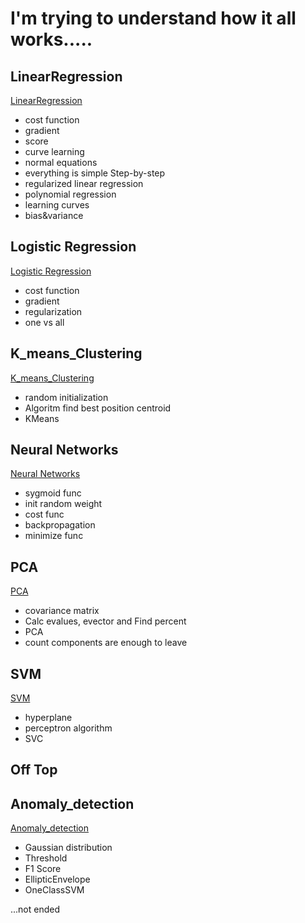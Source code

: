 # I'm trying to understand how it all works.....

## LinearRegression
[LinearRegression](https://nbviewer.jupyter.org/github/beifa/ML-models/blob/master/Linear_regression.ipynb)
- cost function
- gradient
- score
- curve learning 
- normal equations
- everything is simple Step-by-step
- regularized linear regression
- polynomial regression
- learning curves
- bias&variance

## Logistic Regression
[Logistic Regression](https://nbviewer.jupyter.org/github/beifa/ML-models/blob/master/Logistic_Regression.ipynb)
- cost function
- gradient
- regularization
- one vs all

## K_means_Clustering
[K_means_Clustering](https://nbviewer.jupyter.org/github/beifa/ML-models/blob/master/K_means_Clustering.ipynb)
- random initialization
- Algoritm find best position centroid
- KMeans

## Neural Networks
[Neural Networks](https://nbviewer.jupyter.org/github/beifa/ML-models/blob/master/Neural_Networks.ipynb)
- sygmoid func
- init random weight
- cost func
- backpropagation
- minimize func

## PCA
[PCA](https://nbviewer.jupyter.org/github/beifa/ML-models/blob/master/PCA%26Numpy%26Sklearn.ipynb)
- covariance matrix
- Calc evalues, evector and Find percent
- PCA
- count components are enough to leave

## SVM
[SVM](https://nbviewer.jupyter.org/github/beifa/ML-models/blob/master/svm.ipynb)
- hyperplane
- perceptron algorithm
- SVC

## Off Top

## Anomaly_detection
[Anomaly_detection](https://nbviewer.jupyter.org/github/beifa/ML-models/blob/master/Anomaly_detection.ipynb)
- Gaussian distribution
- Threshold
- F1 Score
- EllipticEnvelope
- OneClassSVM

...not ended
